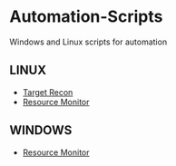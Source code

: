 # Automation-Scripts
Windows and Linux scripts for automation
## LINUX 
- [Target Recon](https://github.com/The-Ap0stle/Automation-Scripts/blob/main/Lscripts/Target%20Recon/README.md)
- [Resource Monitor](https://github.com/The-Ap0stle/Automation-Scripts/blob/main/Lscripts/Resource%20Monitor/README.md)

## WINDOWS
- [Resource Monitor](https://github.com/The-Ap0stle/Automation-Scripts/blob/main/Wsripts/Resource%20Monitor/README.md)